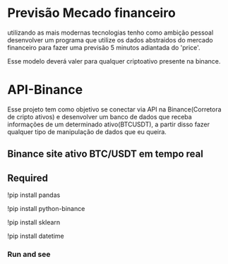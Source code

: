 # Previsão Mecado financeiro
utilizando as mais modernas tecnologias tenho como ambição pessoal desenvolver um programa que utilize os dados abstraidos do mercado financeiro para fazer uma previsão 5 minutos adiantada do 'price'.
<p>Esse modelo deverá valer para qualquer criptoativo presente na binance.</p>

# API-Binance
Esse projeto tem como objetivo se conectar via API na Binance(Corretora de cripto ativos) e desenvolver um banco de dados que receba informações de um determinado ativo(BTCUSDT), a partir disso fazer qualquer tipo de manipulação de dados que eu queira.
<h2 href="https://www.binance.com/pt-BR/trade/BTC_USDT?theme=dark&type=spot">Binance site ativo BTC/USDT em tempo real</h2>

<h2>Required</h2>

<p>!pip install pandas</p>
<p>!pip install python-binance</p>
<p>!pip install sklearn</p>
<p>!pip install datetime</p>

<h3>Run and see</h3>
